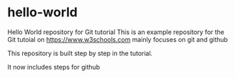 # hello-world
Hello World repository for Git tutorial
This is an example repository for the Git tutoial on https://www.w3schools.com
mainly focuses on git and github

This repository is built step by step in the tutorial.

It now includes steps for github

